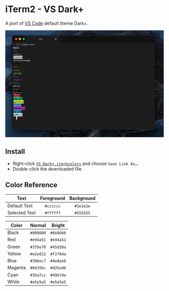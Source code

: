 iTerm2 - VS Dark+
=================

A port of [VS Code](https://github.com/microsoft/vscode) default theme Dark+.

![](screenshot.png)

Install
-------

- Right-click [`VS Dark+.itermcolors`]() and choose `Save Link As…`.
- Double-click the downloaded file.

Color Reference
---------------

| Text          | Foreground | Background |
|---------------|:----------:|:----------:|
| Default Text  | `#cccccc`  | `#1e1e1e`  |
| Selected Text | `#ffffff`  | `#555555`  |

| Color   | Normal    | Bright    |
|---------|:---------:|:---------:|
| Black   | `#000000` | `#666666` |
| Red     | `#e94a51` | `#e94a51` |
| Green   | `#37be78` | `#45d38a` |
| Yellow  | `#e2e822` | `#f2f84a` |
| Blue    | `#396ec7` | `#4e8ae9` |
| Magenta | `#b835bc` | `#d26ad6` |
| Cyan    | `#3ba7cc` | `#49b7da` |
| White   | `#e5e5e5` | `#e5e5e5` |
